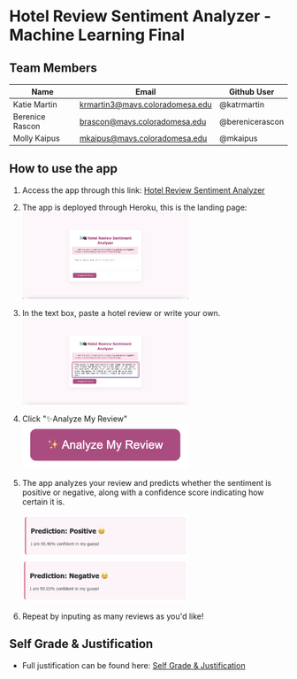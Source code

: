 # Hotel Review Sentiment Analyzer - Machine Learning Final 

## Team Members

 | Name | Email | Github User |
 |------|-------|--------------|
 |Katie Martin |krmartin3@mavs.coloradomesa.edu|@katrmartin|
 |Berenice Rascon |brascon@mavs.coloradomesa.edu|@berenicerascon|
 |Molly Kaipus |mkaipus@mavs.coloradomesa.edu |@mkaipus|

 ## How to use the app 
 1. Access the app through this link: [Hotel Review Sentiment Analyzer](https://hotel-reviews-app-72640576c634.herokuapp.com/)
 2. The app is deployed through Heroku, this is the landing page:
    <img src="images/image.png" alt="alt text" width="300">
 3. In the text box, paste a hotel review or write your own.
    <img src="images/image-1.png" alt="alt text" width="300">
 4. Click "✨Analyze My Review"
    <img src="images/image-2.png" alt="alt text" width="300">
 5. The app analyzes your review and predicts whether the sentiment is positive or negative, along with a confidence score indicating how certain it is.

    <img src="images/image-3.png" alt="alt text" width="300">
    <img src="images/image-4.png" alt="alt text" width="300">
 6. Repeat by inputing as many reviews as you'd like!

 ## Self Grade & Justification

- Full justification can be found here: [Self Grade & Justification](self-grade/MLProject-SelfGrading.pdf)




